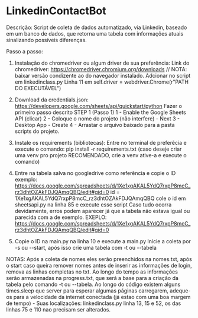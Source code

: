 # LinkedinContactBot

Descrição: Script de coleta de dados automatizado, via Linkedin, baseado em um banco de dados, que retorna uma tabela com informações atuais sinalizando possíveis diferenças.

Passo a passo:

 1) Instalação do chromedriver ou algum driver de sua preferência:
      Link do chromedriver: https://chromedriver.chromium.org/downloads  // NOTA: baixar versão condizente ao do navegador instalado.
      Adcionar no script em linkedinclass.py Linha 11 em self.driver = webdriver.Chrome(r"PATH DO EXECUTÁVEL")

2) Download da credentials.json:
      https://developers.google.com/sheets/api/quickstart/python Fazer o primeiro passo descrito STEP 1 (Passo 1)
      1 - Enable the Google Sheets API (clicar)
      2 - Coloque o nome do projeto (não interfere) - Next
      3 - Desktop App - Create
      4 - Arrastar o arquivo baixado para a pasta scripts do projeto.

3) Instale os requirements (bibliotecas):
      Entre no terminal de preferêcia e execute o comando:
          pip install -r requirements.txt
          (caso deseje criar uma venv pro projeto RECOMENDADO, crie a venv ative-a e execute o comando)

4) Entre na tabela salva no googledrive como referência e copie o ID exemplo: 
      https://docs.google.com/spreadsheets/d/1Xe1xgAKAL5YdQ7rxpP8mcC_rz3dhtOZAkFDJQAmqQBQ/edit#gid=0
      id = 1Xe1xgAKAL5YdQ7rxpP8mcC_rz3dhtOZAkFDJQAmqQBQ
      cole o id em sheetsapi.py na linha 85 e execute esse script
      Caso tudo ocorra devidamente, erros podem aparecer já que a tabela não estava igual ou parecida com a de exemplo.
      EXEPLO: https://docs.google.com/spreadsheets/d/1Xe1xgAKAL5YdQ7rxpP8mcC_rz3dhtOZAkFDJQAmqQBQ/edit#gid=0
   
5) Copie o ID na main.py na linha 10 e execute a main.py
      Inicie a coleta por -s ou --start, após isso crie uma tabela com -t ou --tabela

NOTAS:
      Após a coleta de nomes eles serão preenchidos na nomes.txt, após o start caso queira remover nomes antes de inserir as informações de login,
      remova as linhas completas no txt. Ao longo do tempo as informações serão armazenadas na progress.txt, que será a base para a criação da tabela
      pelo comando -t ou --tabela. Ao longo do código existem alguns times.sleep que server para esperar algumas páginas carregarem, adeque-os para a velocidade
      da internet conectada (já estao com uma boa margem de tempo) - Suas localizações: linkedinclass.py linha 13, 15 e 52, os das linhas 75 e 110 nao precisam
      ser alterados.
    
